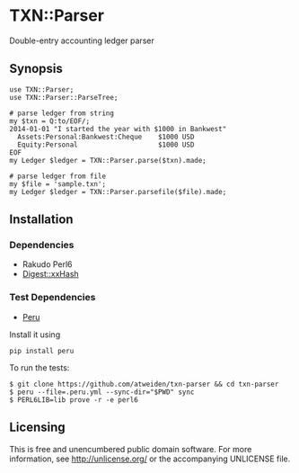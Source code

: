 # TXN::Parser

Double-entry accounting ledger parser


## Synopsis

```perl6
use TXN::Parser;
use TXN::Parser::ParseTree;

# parse ledger from string
my $txn = Q:to/EOF/;
2014-01-01 "I started the year with $1000 in Bankwest"
  Assets:Personal:Bankwest:Cheque    $1000 USD
  Equity:Personal                    $1000 USD
EOF
my Ledger $ledger = TXN::Parser.parse($txn).made;

# parse ledger from file
my $file = 'sample.txn';
my Ledger $ledger = TXN::Parser.parsefile($file).made;
```


## Installation

### Dependencies

- Rakudo Perl6
- [Digest::xxHash](https://github.com/atweiden/digest-xxhash)

### Test Dependencies

- [Peru](https://github.com/buildinspace/peru)

Install it using

	pip install peru


To run the tests:

```
$ git clone https://github.com/atweiden/txn-parser && cd txn-parser
$ peru --file=.peru.yml --sync-dir="$PWD" sync
$ PERL6LIB=lib prove -r -e perl6
```


Licensing
---------

This is free and unencumbered public domain software. For more
information, see http://unlicense.org/ or the accompanying UNLICENSE file.
